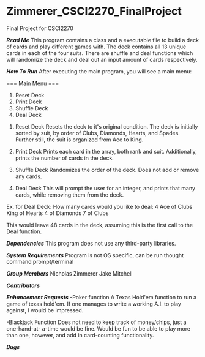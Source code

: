 # Zimmerer_CSCI2270_FinalProject
Final Project for CSCI2270

*****Read Me*****
This program contains a class and a executable file to build a
deck of cards and play different games with. The deck contains
all 13 unique cards in each of the four suits. There are shuffle
and deal functions which will randomize the deck and deal out an
input amount of cards respectively.



*****How To Run*****
After executing the main program, you will see a main menu:

=== Main Menu ===
1. Reset Deck
2. Print Deck
3. Shuffle Deck
4. Deal Deck

1) Reset Deck
Resets the deck to it's original condition. The deck is initially
sorted by suit, by order of Clubs, Diamonds, Hearts, and Spades.
Further still, the suit is organized from Ace to King.

2) Print Deck
Prints each card in the array, both rank and suit.
Additionally, prints the number of cards in the deck.

3) Shuffle Deck
Randomizes the order of the deck. Does not add or remove any
cards.

4) Deal Deck
This will prompt the user for an integer, and prints that many
cards, while removing them from the deck.

Ex. for Deal Deck:
How many cards would you like to deal: 4
Ace of Clubs
King of Hearts
4 of Diamonds
7 of Clubs

This would leave 48 cards in the deck, assuming this is the first
call to the Deal function.


*****Dependencies*****
This program does not use any third-party libraries. 


*****System Requirements*****
Program is not OS specific, can be run thought command prompt/terminal


*****Group Members*****
Nicholas Zimmerer
Jake Mitchell


*****Contributors*****



*****Enhancement Requests*****
-Poker function
	A Texas Hold'em function to run a game of texas hold'em. If
	one manages to write a working A.I. to play against, I would 
	be impressed.

-Blackjack Function
	Does not need to keep track of money/chips, just a one-hand-at-
	a-time would be fine. Would be fun to be able to play more than
	one, however, and add in card-counting functionality.



*****Bugs*****
